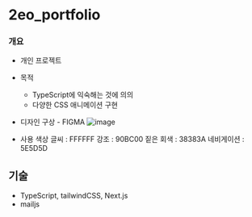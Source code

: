# 2eo_portfolio

### 개요
- 개인 프로젝트
- 목적
  - TypeScript에 익숙해는 것에 의의
  - 다양한 CSS 애니메이션 구현
 
- 디자인 구상 - FIGMA
![image](https://github.com/user-attachments/assets/73e9dbdd-abc1-4a02-b4da-ea9f5a690add)

- 사용 색상
  글씨 : FFFFFF
  강조 : 90BC00
  짙은 회색 : 38383A
  네비게이션 : 5E5D5D
  

## 기술 
- TypeScript, tailwindCSS, Next.js
- mailjs

